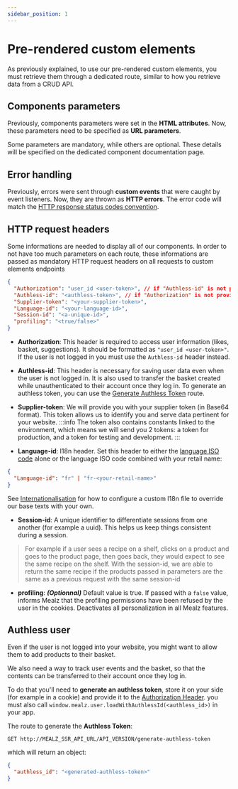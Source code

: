 ```yaml
---
sidebar_position: 1
---
```


# Pre-rendered custom elements

As previously explained, to use our pre-rendered custom elements, you must retrieve them through a dedicated route, similar to how you retrieve data from a CRUD API.

## Components parameters

Previously, components parameters were set in the **HTML attributes**. Now, these parameters need to be specified as **URL parameters**.

Some parameters are mandatory, while others are optional. These details will be specified on the dedicated component documentation page.

## Error handling

Previously, errors were sent through **custom events** that were caught by event listeners. Now, they are thrown as **HTTP errors**.
The error code will match the [HTTP response status codes convention](https://developer.mozilla.org/en-US/docs/Web/HTTP/Status).

## HTTP request headers

Some informations are needed to display all of our components. In order to not have too much parameters on each route, these informations are passed as mandatory HTTP request headers on all requests to custom elements endpoints

```json
{
  "Authorization": "user_id <user-token>", // if "Authless-id" is not provided
  "Authless-id": "<authless-token>", // if "Authorization" is not provided
  "Supplier-token": "<your-supplier-token>",
  "Language-id": "<your-language-id>",
  "Session-id": "<a-unique-id>",
  "profiling": "<true/false>"
}
```

- **Authorization**: This header is required to access user information (likes, basket, suggestions). It should be formatted as `"user_id <user-token>"`. If the user is not logged in you must use the `Authless-id` header instead.

- **Authless-id**: This header is necessary for saving user data even when the user is not logged in. It is also used to transfer the basket created while unauthenticated to their account once they log in. To generate an authless token, you can use the [Generate Authless Token](/docs/web_ssr/main-features/pre-rendered-components#authless-user) route.

- **Supplier-token**: We will provide you with your supplier token (in Base64 format). This token allows us to identify you and serve data pertinent for your website.
:::info
  The token also contains constants linked to the environment, which means we will send you 2 tokens: a token for production, and a token for testing and development. 
:::

- **Language-id**: I18n header. Set this header to either the [language ISO code](https://en.wikipedia.org/wiki/List_of_ISO_639_language_codes) alone or the language ISO code combined with your retail name:

```json
{
  "Language-id": "fr" | "fr-<your-retail-name>"
}
```
See [Internationalisation](/docs/web_ssr/customization/internationalization) for how to configure a custom I18n file to override our base texts with your own.
- **Session-id**: A unique identifier to differentiate sessions from one another (for example a uuid). This helps us keep things consistent during a session.
> For example if a user sees a recipe on a shelf, clicks on a product and goes to the product page, then goes back, they would expect to see the same recipe on the shelf. With the session-id, we are able to return the same recipe if the products passed in parameters are the same as a previous request with the same session-id

- **profiling**: **_(Optionnal)_** Default value is true. If passed with a `false` value, informs Mealz that the profiling permissions have been refused by the user in the cookies. Deactivates all personalization in all Mealz features.

## Authless user
Even if the user is not logged into your website, you might want to allow them to add products to their basket.

We also need a way to track user events and the basket, so that the contents can be transferred to their account once they log in.

To do that you'll need to **generate an authless token**, store it on your side (for example in a cookie) and provide it to the [Authorization Header](./pre-rendered-components#http-request-headers).
you must also call `window.mealz.user.loadWithAuthlessId(<authless_id>)` in your app.

The route to generate the **Authless Token**:

```
GET http://MEALZ_SSR_API_URL/API_VERSION/generate-authless-token
```

which will return an object:

```json
{
  "authless_id": "<generated-authless-token>"
}
```
